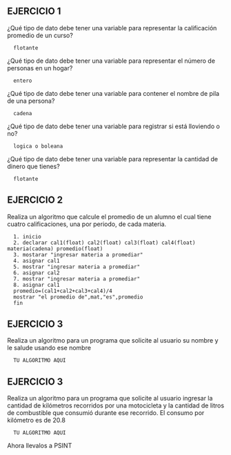 ## EJERCICIO 1

¿Qué tipo de dato debe tener una variable para representar la calificación promedio de un
curso?

      flotante

¿Qué tipo de dato debe tener una variable para representar el número de personas en un
hogar?

      entero         

¿Qué tipo de dato debe tener una variable para contener el nombre de pila de una persona?

      cadena

¿Qué tipo de dato debe tener una variable para registrar si está lloviendo o no?

      logica o boleana

¿Qué tipo de dato debe tener una variable para representar la cantidad de dinero que
tienes?

      flotante
      
## EJERCICIO 2

Realiza un algoritmo que calcule el promedio de un alumno el cual tiene cuatro calificaciones, una por periodo, de cada materia.

      1. inicio
      2. declarar cal1(float) cal2(float) cal3(float) cal4(float) materia(cadena) promedio(float)
      3. mostarar "ingresar materia a promediar"
      4. asignar cal1
      5. mostrar "ingresar materia a promediar"
      6. asignar cal2
      7. mostrar "ingresar materia a promediar"
      8. asignar cal1
      promedio=(cal1+cal2+cal3+cal4)/4
      mostrar "el promedio de",mat,"es",promedio
      fin

## EJERCICIO 3

Realiza un algoritmo para un programa que solicite al usuario su nombre y le salude usando ese nombre

      TU ALGORITMO AQUI  

## EJERCICIO 3

Realiza un algoritmo para  un programa que solicite al usuario ingresar la cantidad de kilómetros recorridos por una motocicleta y la cantidad de litros de combustible que consumió durante ese recorrido. El consumo por kilómetro es de 20.8

      TU ALGORITMO AQUI  

Ahora llevalos a PSINT
